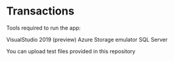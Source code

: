 # Transactions

Tools required to run the app:

VisualStudio 2019 (preview)
Azure Storage emulator
SQL Server

You can upload test files provided in this repository
